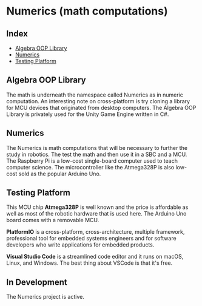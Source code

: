 # Numerics (math computations)

## Index

- [Algebra OOP Library]()
- [Numerics]()
- [Testing Platform]()

</hr>

## Algebra OOP Library

The math is underneath the namespace called Numerics as in numeric computation. An interesting note on cross-platform is try cloning a library for MCU devices that originated from desktop computers. The Algebra OOP Library is privately used for the Unity Game Engine written in C#.

## Numerics

The Numerics is math computations that will be necessary to further the study in robotics. The test the math and then use it in a SBC and a MCU. The Raspberry Pi is a low-cost single-board computer used to teach computer science. The microcontroller like the Atmega328P is also low-cost sold as the popular Arduino Uno.

## Testing Platform

This MCU chip **Atmega328P** is well known and the price is affordable as well as most of the robotic hardware that is used here. The Arduino Uno board comes with a removable MCU.

**PlatformIO** is a cross-platform, cross-architecture, multiple framework, professional tool for embedded systems engineers and for software developers who write applications for embedded products. 

**Visual Studio Code** is a streamlined code editor and it runs on macOS, Linux, and Windows. The best thing about VSCode is that it's free.

## In Development

The Numerics project is active.
